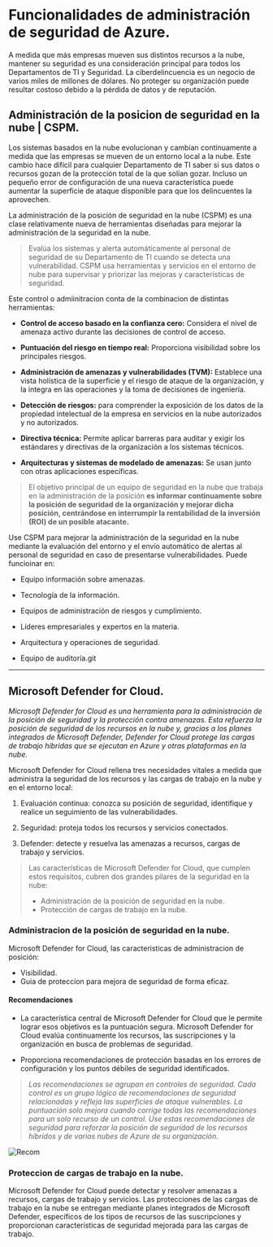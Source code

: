 # Funcionalidades de administración de seguridad de Azure.

A medida que más empresas mueven sus distintos recursos a la nube, mantener su seguridad es una consideración principal para todos los Departamentos de TI y Seguridad. La ciberdelincuencia es un negocio de varios miles de millones de dólares. No proteger su organización puede resultar costoso debido a la pérdida de datos y de reputación.

## Administración de la posicion de seguridad en la nube | CSPM.

Los sistemas basados en la nube evolucionan y cambian continuamente a medida que las empresas se mueven de un entorno local a la nube. Este cambio hace difícil para cualquier Departamento de TI saber si sus datos o recursos gozan de la protección total de la que solían gozar. Incluso un pequeño error de configuración de una nueva característica puede aumentar la superficie de ataque disponible para que los delincuentes la aprovechen.

La administración de la posición de seguridad en la nube (CSPM) es una clase relativamente nueva de herramientas diseñadas para mejorar la administración de la seguridad en la nube. 

> Evalúa los sistemas y alerta automáticamente al personal de seguridad de su Departamento de TI cuando se detecta una vulnerabilidad. CSPM usa herramientas y servicios en el entorno de nube para supervisar y priorizar las mejoras y características de seguridad.

Este control o admiinitracion conta de la combinacion de distintas herramientas:

* **Control de acceso basado en la confianza cero:** Considera el nivel de amenaza activo durante las decisiones de control de acceso.

* **Puntuación del riesgo en tiempo real:** Proporciona visibilidad sobre los principales riesgos.

* **Administración de amenazas y vulnerabilidades (TVM):** Establece una vista holística de la superficie y el riesgo de ataque de la organización, y la integra en las operaciones y la toma de decisiones de ingeniería.

* **Detección de riesgos:** para comprender la exposición de los datos de la propiedad intelectual de la empresa en servicios en la nube autorizados y no autorizados.

* **Directiva técnica:** Permite aplicar barreras para auditar y exigir los estándares y directivas de la organización a los sistemas técnicos.

* **Arquitecturas y sistemas de modelado de amenazas:** Se usan junto con otras aplicaciones específicas.

> El objetivo principal de un equipo de seguridad en la nube que trabaja en la administración de la posición **es informar continuamente sobre la posición de seguridad de la organización y mejorar dicha posición, centrándose en interrumpir la rentabilidad de la inversión (ROI) de un posible atacante.**

Use CSPM para mejorar la administración de la seguridad en la nube mediante la evaluación del entorno y el envío automático de alertas al personal de seguridad en caso de presentarse vulnerabilidades. Puede funcioinar en:

* Equipo información sobre amenazas.

* Tecnología de la información.

* Equipos de administración de riesgos y cumplimiento.

* Líderes empresariales y expertos en la materia.

* Arquitectura y operaciones de seguridad.

* Equipo de auditoría.git

---

## Microsoft Defender for Cloud.

_Microsoft Defender for Cloud es una herramienta para la administración de la posición de seguridad y la protección contra amenazas. Esta refuerza la posición de seguridad de los recursos en la nube y, gracias a los planes integrados de Microsoft Defender, Defender for Cloud protege las cargas de trabajo híbridas que se ejecutan en Azure y otras plataformas en la nube._

Microsoft Defender for Cloud rellena tres necesidades vitales a medida que administra la seguridad de los recursos y las cargas de trabajo en la nube y en el entorno local:

1. Evaluación continua: conozca su posición de seguridad, identifique y realice un seguimiento de las vulnerabilidades.

2. Seguridad: proteja todos los recursos y servicios conectados.

3. Defender: detecte y resuelva las amenazas a recursos, cargas de trabajo y servicios.

> Las características de Microsoft Defender for Cloud, que cumplen estos requisitos, cubren dos grandes pilares de la seguridad en la nube: 
> * Administración de la posición de seguridad en la nube.
> * Protección de cargas de trabajo en la nube.

### Administracion de la posición de seguridad en la nube.

Microsoft Defender for Cloud, las caracteristicas de administracion de posición:

* Visibilidad.
* Guia de proteccion para mejora de seguridad de forma eficaz.

#### Recomendaciones

* La característica central de Microsoft Defender for Cloud que le permite lograr esos objetivos es la puntuación segura. Microsoft Defender for Cloud evalúa continuamente los recursos, las suscripciones y la organización en busca de problemas de seguridad.

* Proporciona recomendaciones de protección basadas en los errores de configuración y los puntos débiles de seguridad identificados.

> _Las recomendaciones se agrupan en controles de seguridad. Cada control es un grupo lógico de recomendaciones de seguridad relacionadas y refleja las superficies de ataque vulnerables. La puntuación solo mejora cuando corrige todas las recomendaciones para un solo recurso de un control. Use estas recomendaciones de seguridad para reforzar la posición de seguridad de los recursos híbridos y de varias nubes de Azure de su organización._

![Recom](https://docs.microsoft.com/es-mx/learn/wwl-sci/describe-security-management-capabilities-of-azure/media/3-security-center-recommendations.png)

### Proteccion de cargas de trabajo en la nube.

Microsoft Defender for Cloud puede detectar y resolver amenazas a recursos, cargas de trabajo y servicios. Las protecciones de las cargas de trabajo en la nube se entregan mediante planes integrados de Microsoft Defender, específicos de los tipos de recursos de las suscripciones y proporcionan características de seguridad mejorada para las cargas de trabajo.